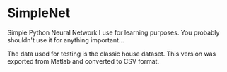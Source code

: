 # SimpleNet
Simple Python Neural Network I use for learning purposes. You probably shouldn't use it for anything important...

The data used for testing is the classic house dataset. This version was exported from Matlab and converted to CSV format.

